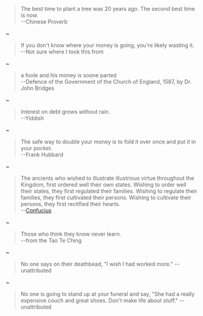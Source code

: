 > The best time to plant a tree was 20 years ago. The second best time is now.  
>--Chinese Proverb  

~  
> If you don't know where your money is going, you're likely wasting it.  
>--Not sure where I took this from  
 
~    
> a foole and his money is soone parted  
>--Defence of the Government of the Church of England, 1587, by Dr. John Bridges  
  
~    
>Interest on debt grows without rain.  
>--Yiddish
  
~    
>The safe way to double your money is to fold it over once and put it in your pocket.  
>--Frank Hubbard

~  
>The ancients who wished to illustrate illustrious virtue throughout the Kingdom, first ordered well their own states. Wishing to order well their states, they first regulated their families. Wishing to regulate their families, they first cultivated their persons. Wishing to cultivate their persons, they first rectified their hearts.  
>--[Confucius](https://en.wikiquote.org/wiki/Confucius)
  
~
>Those who think they know never learn.  
--from the Tao Te Ching

~
> No one says on their deathbead, "I wish I had worked more." --unattributed  

~
> No one is going to stand up at your funeral and say, "She had a really expensive couch and great shoes. Don't make life about stuff." --unattributed
